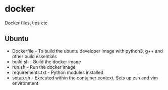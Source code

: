 # docker
Docker files, tips etc

## Ubuntu
- Dockerfile - To build the ubuntu developer image with python3, g++ and other build essentials
- build.sh - Build the docker image
- run.sh - Run the docker image
- requirements.txt - Python modules installed
- setup.sh - Executed within the container context. Sets up zsh and vim environment
